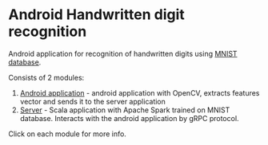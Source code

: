 # Android Handwritten digit recognition
Android application for recognition of handwritten digits using [MNIST database](http://yann.lecun.com/exdb/mnist/).

Consists of 2 modules:
1) [Android application](/android-app) - android application with OpenCV, extracts features vector and sends it to the server application
2) [Server](/mnist-server) - Scala application with Apache Spark trained on MNIST database. Interacts with the android application by gRPC protocol.

Click on each module for more info.